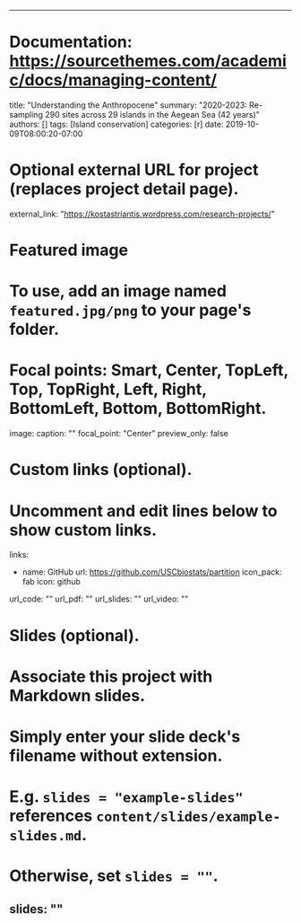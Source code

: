 
---
# Documentation: https://sourcethemes.com/academic/docs/managing-content/

title: "Understanding the Anthropocene"
summary: "2020-2023: Re-sampling 290 sites across 29 islands in the Aegean Sea (42 years)"
authors: []
tags: [Island conservation]
categories: [r]
date: 2019-10-09T08:00:20-07:00

# Optional external URL for project (replaces project detail page).
external_link: "https://kostastriantis.wordpress.com/research-projects/"

# Featured image
# To use, add an image named `featured.jpg/png` to your page's folder.
# Focal points: Smart, Center, TopLeft, Top, TopRight, Left, Right, BottomLeft, Bottom, BottomRight.
image:
  caption: ""
  focal_point: "Center"
  preview_only: false

# Custom links (optional).
#   Uncomment and edit lines below to show custom links.
links:
- name: GitHub
  url: https://github.com/USCbiostats/partition
  icon_pack: fab
  icon: github

url_code: ""
url_pdf: ""
url_slides: ""
url_video: ""

# Slides (optional).
#   Associate this project with Markdown slides.
#   Simply enter your slide deck's filename without extension.
#   E.g. `slides = "example-slides"` references `content/slides/example-slides.md`.
#   Otherwise, set `slides = ""`.
slides: ""
---
